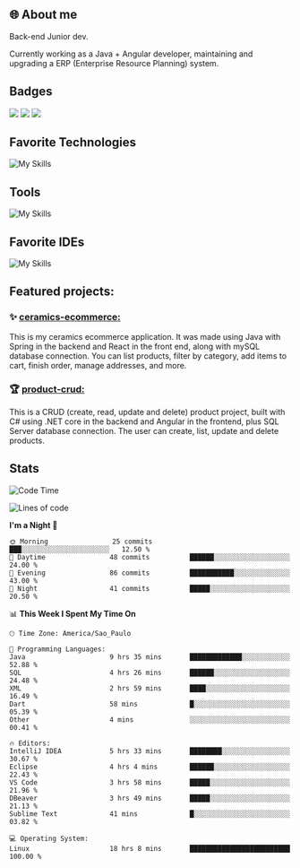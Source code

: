 ## 🌐 About me
Back-end Junior dev.

Currently working as a Java + Angular developer, maintaining and upgrading a ERP (Enterprise Resource Planning) system.


## Badges

<div style="display: inline_block">
  <a href="https://www.credly.com/badges/bc4739f2-3a6a-4965-9292-0904b55d9652/public_url"><img src="https://github.com/user-attachments/assets/0c2e9028-389c-426c-b849-4bd29abbc0cb"></img></a>
  <a href="https://www.credly.com/badges/b0f4b2f6-34ec-4c0b-880f-cde76b902026/public_url"><img src="https://github.com/user-attachments/assets/07231ffe-f6b7-424a-bcc4-543fa6b2d97f"></img></a>
  <a href="https://www.credly.com/badges/63f31529-f407-4018-99b5-57cff1406859"><img src="https://github.com/user-attachments/assets/8d692ed8-6378-45f1-953d-ee95101adbcf"></img></a>

</div>

## Favorite Technologies

![My Skills](https://go-skill-icons.vercel.app/api/icons?i=java,spring,react,angular,typescript,javascript,cs,dotnet&perline=4&titles=true)

## Tools

![My Skills](https://go-skill-icons.vercel.app/api/icons?i=aws,gitlab,git,docker&perline=4&titles=true)

## Favorite IDEs

![My Skills](https://go-skill-icons.vercel.app/api/icons?i=idea,webstorm&perline=3&titles=true)

## Featured projects: 

### :sparkles: [ceramics-ecommerce:](https://github.com/marianarossi/ceramics-ecommerce-API)
This is my ceramics ecommerce application. It was made using Java with Spring in the backend and React in the front end, along with mySQL database connection. You can list products, filter by category, add items to cart, finish order, manage addresses, and more.

### :trophy: [product-crud:](https://github.com/marianarossi/.netCore-product-webAPI)
This is a CRUD (create, read, update and delete) product project, built with C# using .NET core in the backend and Angular in the frontend, plus SQL Server database connection. The user can create, list, update and delete products. 


## Stats

<!--START_SECTION:waka-->
![Code Time](http://img.shields.io/badge/Code%20Time-313%20hrs%2031%20mins-blue)

![Lines of code](https://img.shields.io/badge/From%20Hello%20World%20I%27ve%20Written-41.2%20thousand%20lines%20of%20code-blue)

**I'm a Night 🦉** 

```text
🌞 Morning                25 commits          ███░░░░░░░░░░░░░░░░░░░░░░   12.50 % 
🌆 Daytime                48 commits          ██████░░░░░░░░░░░░░░░░░░░   24.00 % 
🌃 Evening                86 commits          ███████████░░░░░░░░░░░░░░   43.00 % 
🌙 Night                  41 commits          █████░░░░░░░░░░░░░░░░░░░░   20.50 % 
```


📊 **This Week I Spent My Time On** 

```text
🕑︎ Time Zone: America/Sao_Paulo

💬 Programming Languages: 
Java                     9 hrs 35 mins       █████████████░░░░░░░░░░░░   52.88 % 
SQL                      4 hrs 26 mins       ██████░░░░░░░░░░░░░░░░░░░   24.48 % 
XML                      2 hrs 59 mins       ████░░░░░░░░░░░░░░░░░░░░░   16.49 % 
Dart                     58 mins             █░░░░░░░░░░░░░░░░░░░░░░░░   05.39 % 
Other                    4 mins              ░░░░░░░░░░░░░░░░░░░░░░░░░   00.41 % 

🔥 Editors: 
IntelliJ IDEA            5 hrs 33 mins       ████████░░░░░░░░░░░░░░░░░   30.67 % 
Eclipse                  4 hrs 4 mins        ██████░░░░░░░░░░░░░░░░░░░   22.43 % 
VS Code                  3 hrs 58 mins       █████░░░░░░░░░░░░░░░░░░░░   21.96 % 
DBeaver                  3 hrs 49 mins       █████░░░░░░░░░░░░░░░░░░░░   21.13 % 
Sublime Text             41 mins             █░░░░░░░░░░░░░░░░░░░░░░░░   03.82 % 

💻 Operating System: 
Linux                    18 hrs 8 mins       █████████████████████████   100.00 % 
```


<!--END_SECTION:waka-->
